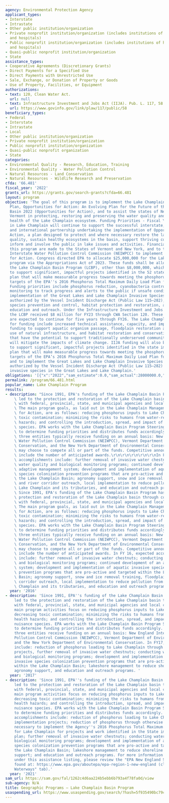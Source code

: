 ```yaml
---
agency: Environmental Protection Agency
applicant_types:
- Interstate
- Intrastate
- Other public institution/organization
- Private nonprofit institution/organization (includes institutions of higher education
  and hospitals)
- Public nonprofit institution/organization (includes institutions of higher education
  and hospitals)
- Quasi-public nonprofit institution/organization
- State
assistance_types:
- Cooperative Agreements (Discretionary Grants)
- Direct Payments for a Specified Use
- Direct Payments with Unrestricted Use
- Sale, Exchange, or Donation of Property or Goods
- Use of Property, Facilities, or Equipment
authorizations:
- text: 120, Clean Water Act.
  url: null
- text: Infrastructure Investment and Jobs Act (IIJA). Pub. L. 117, 58.
  url: https://www.govinfo.gov/link/plaw/117/public/58
beneficiary_types:
- Federal
- Interstate
- Intrastate
- Local
- Other public institution/organization
- Private nonprofit institution/organization
- Public nonprofit institution/organization
- Quasi-public nonprofit organization
- State
categories:
- Environmental Quality - Research, Education, Training
- Environmental Quality - Water Pollution Control
- Natural Resources - Land Conservation
- Natural Resources - Wildlife Research and Preservation
cfda: '66.481'
fiscal_year: '2022'
grants_url: https://grants.gov/search-grants?cfda=66.481
layout: program
objective: 'The goal of this program is to implement the Lake Champlain Basin Management
  Plan, Opportunities for Action: An Evolving Plan for the Future of the Lake Champlain
  Basin 2022 (Opportunities for Action), and to assist the states of New York and
  Vermont in protecting, restoring and preserving the water quality and ecological
  health of the Lake Champlain ecosystem. Funding Priorities - Fiscal Year 2023: Efforts
  in Lake Champlain will continue to support the successful interstate, interagency,
  and international partnership undertaking the implementation of Opportunities for
  Action, a plan designed to protect and where necessary restore the lake''s water
  quality, sustain healthy ecosystems in the basin, support thriving communities and
  inform and involve the public in lake issues and activities. Financial awards under
  this program are made to the States of Vermont and New York, and to the New England
  Interstate Water Pollution Control Commission (NEIWPCC) to implement Opportunities
  for Action. Congress directed EPA to allocate $25,000,000 for the Lake Champlain
  program via the Appropriations Act of 2023. These funds shall be allocated through
  the Lake Champlain Basin Program (LCBP), other than $8,000,000, which shall be directed
  to support significant, impactful projects identified in the 52 state implementation
  plan that will make measurable progress towards meeting the phosphorus reduction
  targets of the EPA''s 2016 Phosphorus Total Maximum Daily Load Plan for Lake Champlain.
  Funding priorities include phosphorus reduction, cyanobacteria control, water quality
  monitoring to track progress and alerts to the public if unsafe conditions exist,
  implementation of the Great Lakes and Lake Champlain Invasive Species Program as
  authorized by the Vessel Incident Discharge Act (Public Law 115–282), aquatic invasive
  species prevention and control, habitat protection and restoration, and environmental
  education and outreach. Under the Infrastructure Investment and Jobs Act (IIJA),
  the LCBP received $8 million for FY23 through CWA Section 120. These allocations
  are expected to continue for five years through FY26. The Lake Champlain priorities
  for funding include increased technical assistance, capacity, and implementation
  funding to support aquatic organism passage, floodplain restoration and flood mitigation,
  use of natural infrastructure, and habitat restoration and conservation programs
  that have the potential to support traditionally underserved communities and/or
  will mitigate the impacts of climate change. IIJA funding will also be prioritized
  to support significant, impactful projects identified in the state implementation
  plan that will make measurable progress towards meeting the phosphorus reduction
  targets of the EPA’s 2016 Phosphorus Total Maximum Daily Load Plan for Lake Champlain,
  and to implement the Great Lakes and Lake Champlain Invasive Species Program as
  authorized by the Vessel Incident Discharge Act (Public Law 115–282) to address
  invasive species in the Great Lakes and Lake Champlain.'
obligations: '[{"x":"2022","sam_estimate":0.0,"sam_actual":28000000.0,"usa_spending_actual":26050000.0},{"x":"2023","sam_estimate":33000000.0,"sam_actual":0.0,"usa_spending_actual":33361000.0},{"x":"2024","sam_estimate":33000000.0,"sam_actual":0.0,"usa_spending_actual":11597790.0}]'
permalink: /program/66.481.html
popular_name: Lake Champlain Program
results:
- description: "Since 1991, EPA's funding of the Lake Champlain Basin Program has\
    \ led to the protection and restoration of the Lake Champlain basin through coordination\
    \ with federal, provincial, state, and municipal agencies and local citizens.\
    \ The main program goals, as laid out in the Lake Champlain Management Plan Opportunities\
    \ for Action, are as follows: reducing phosphorus inputs to Lake Champlain; decreasing\
    \ toxic contamination; minimizing the risks to humans from water-related health\
    \ hazards; and controlling the introduction, spread, and impact of nonnative nuisance\
    \ species. EPA works with the Lake Champlain Basin Program Steering Committee\
    \ to determine funding priorities and distributes funds accordingly. The following\
    \ three entities typically receive funding on an annual basis: New England Interstate\
    \ Water Pollution Control Commission (NEIWPCC), Vermont Department of Environmental\
    \ Conservation, and the New York Department of Environmental Conservation. They\
    \ may choose to compete all or part of the funds. Competitive announcements typically\
    \ include the number of anticipated awards.\r\n\r\n\r\n\r\n\r\nIn FY 16, expected\
    \ accomplishments include: further removal of invasive water chestnuts; conducting\
    \ water quality and biological monitoring programs; continued development of an\
    \ adaptive management system; development and implementation of aquatic invasive\
    \ species colonization prevention programs that are pro-active and targeted within\
    \ the Lake Champlain Basin; agronomy support, snow and ice removal training, floodplain\
    \ and river corridor outreach, local implementation to reduce pollution from entering\
    \ Lake Champlain and its tributaries, and education and outreach programs. \r\n\
    \ Since 1991, EPA's funding of the Lake Champlain Basin Program has led to the\
    \ protection and restoration of the Lake Champlain basin through coordination\
    \ with federal, provincial, state, and municipal agencies and local citizens.\
    \ The main program goals, as laid out in the Lake Champlain Management Plan Opportunities\
    \ for Action, are as follows: reducing phosphorus inputs to Lake Champlain; decreasing\
    \ toxic contamination; minimizing the risks to humans from water-related health\
    \ hazards; and controlling the introduction, spread, and impact of nonnative nuisance\
    \ species. EPA works with the Lake Champlain Basin Program Steering Committee\
    \ to determine funding priorities and distributes funds accordingly. The following\
    \ three entities typically receive funding on an annual basis: New England Interstate\
    \ Water Pollution Control Commission (NEIWPCC), Vermont Department of Environmental\
    \ Conservation, and the New York Department of Environmental Conservation. They\
    \ may choose to compete all or part of the funds. Competitive announcements typically\
    \ include the number of anticipated awards. In FY 16, expected accomplishments\
    \ include: further removal of invasive water chestnuts; conducting water quality\
    \ and biological monitoring programs; continued development of an adaptive management\
    \ system; development and implementation of aquatic invasive species colonization\
    \ prevention programs that are pro-active and targeted within the Lake Champlain\
    \ Basin; agronomy support, snow and ice removal training, floodplain and river\
    \ corridor outreach, local implementation to reduce pollution from entering Lake\
    \ Champlain and its tributaries, and education and outreach programs. "
  year: '2016'
- description: 'Since 1991, EPA''s funding of the Lake Champlain Basin Program has
    led to the protection and restoration of the Lake Champlain basin through coordination
    with federal, provincial, state, and municipal agencies and local citizens. The
    main program activities focus on reducing phosphorus inputs to Lake Champlain;
    decreasing toxic contamination; minimizing the risks to humans from water-related
    health hazards; and controlling the introduction, spread, and impact of nonnative
    nuisance species. EPA works with the Lake Champlain Basin Program Steering Committee
    to determine funding priorities and distributes funds accordingly. The following
    three entities receive funding on an annual basis: New England Interstate Water
    Pollution Control Commission (NEIWPCC), Vermont Department of Environmental Conservation,
    and the New York Department of Environmental Conservation. In FY17, expected accomplishments
    include: reduction of phosphorus loading to Lake Champlain through implementation
    projects, further removal of invasive water chestnuts; conducting water quality
    and biological monitoring programs; development and implementation of aquatic
    invasive species colonization prevention programs that are pro-active and targeted
    within the Lake Champlain Basin; lakeshore management to reduce shoreline erosion,
    agronomy support, and education and outreach programs. '
  year: '2017'
- description: 'Since 1991, EPA''s funding of the Lake Champlain Basin Program has
    led to the protection and restoration of the Lake Champlain basin through coordination
    with federal, provincial, state, and municipal agencies and local citizens. The
    main program activities focus on reducing phosphorus inputs to Lake Champlain;
    decreasing toxic contamination; minimizing the risks to humans from water-related
    health hazards; and controlling the introduction, spread, and impact of nonnative
    nuisance species. EPA works with the Lake Champlain Basin Program Steering Committee
    to determine funding priorities and distributes funds accordingly.  In FY21, expected
    accomplishments include: reduction of phosphorus loading to Lake Champlain through
    implementation projects; reduction of phosphorus through otherwise unmet needs
    necessary to implement the Agency''s 2016 Phosphorus Total Maximum Daily Load
    for Lake Champlain for projects and work identified in the State implementation
    plan; further removal of invasive water chestnuts; conducting water quality and
    biological monitoring programs; development and implementation of aquatic invasive
    species colonization prevention programs that are pro-active and targeted within
    the Lake Champlain Basin; lakeshore management to reduce shoreline erosion; agronomy
    support; and education and outreach programs. For more information on accomplishments
    under this assistance listing, please review the "EPA New England Success Stories",
    found at: https://www.epa.gov/aboutepa/epa-region-1-new-england (click the "Healthier
    Waterways" tab).'
  year: '2021'
sam_url: https://sam.gov/fal/1262c4d6aa224b5ebb6b793a4f78fa0d/view
sub-agency: N/A
title: Geographic Programs – Lake Champlain Basin Program
usaspending_url: https://www.usaspending.gov/search/?hash=5f935490bc79c935c467fba7de5376c2
---
```

